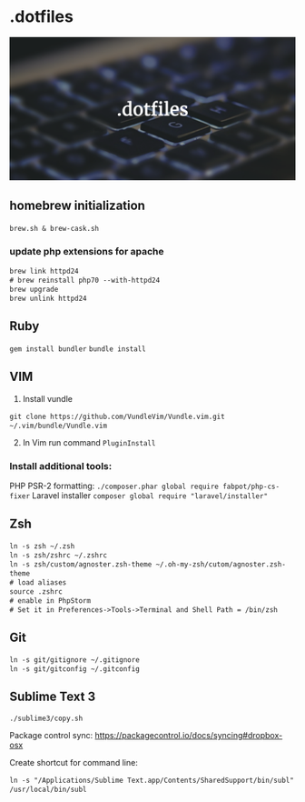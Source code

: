 .dotfiles
========

<p align="center">
	<img src="logo.png" alt="dotfiles">
</p>

## homebrew initialization
```brew.sh & brew-cask.sh```

### update php extensions for apache
```
brew link httpd24
# brew reinstall php70 --with-httpd24
brew upgrade
brew unlink httpd24
```

## Ruby
```gem install bundler```
```bundle install```

## VIM

1. Install vundle 
```
git clone https://github.com/VundleVim/Vundle.vim.git ~/.vim/bundle/Vundle.vim
```
2. In Vim run command `PluginInstall`

### Install additional tools:

PHP 
PSR-2 formatting:
```./composer.phar global require fabpot/php-cs-fixer```
Laravel installer
```composer global require "laravel/installer"```


## Zsh

```
ln -s zsh ~/.zsh
ln -s zsh/zshrc ~/.zshrc
ln -s zsh/custom/agnoster.zsh-theme ~/.oh-my-zsh/cutom/agnoster.zsh-theme
# load aliases
source .zshrc
# enable in PhpStorm 
# Set it in Preferences->Tools->Terminal and Shell Path = /bin/zsh
```

## Git
```
ln -s git/gitignore ~/.gitignore
ln -s git/gitconfig ~/.gitconfig
```

## Sublime Text 3
```
./sublime3/copy.sh
```

Package control sync: https://packagecontrol.io/docs/syncing#dropbox-osx

Create shortcut for command line:
```
ln -s "/Applications/Sublime Text.app/Contents/SharedSupport/bin/subl" /usr/local/bin/subl
```
